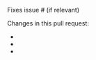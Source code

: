 <!--
Before you create a new PR, please consider:
1) DO NOT include translations in your PR. Only English US sentences.
Thanks.
-->

Fixes issue # (if relevant)

Changes in this pull request:

- 
- 
- 


